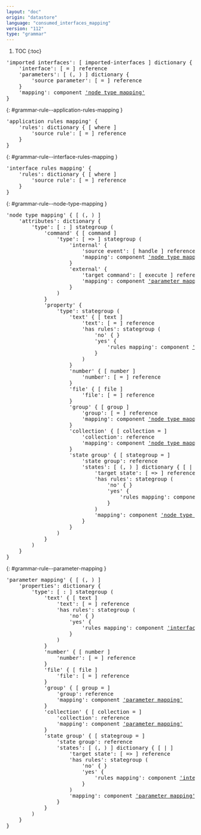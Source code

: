 ```yaml
---
layout: "doc"
origin: "datastore"
language: "consumed_interfaces_mapping"
version: "112"
type: "grammar"
---
```


1. TOC
{:toc}


<div class="language-js highlighter-rouge">
<div class="highlight">
<pre class="highlight language-js code-custom">
'<span class="token string">imported interfaces</span>': [ <span class="token operator">imported-interfaces</span> ] dictionary {
	'<span class="token string">interface</span>': [ <span class="token operator">=</span> ] reference
	'<span class="token string">parameters</span>': [ <span class="token operator">(</span>, <span class="token operator">)</span> ] dictionary {
		'<span class="token string">source parameter</span>': [ <span class="token operator">=</span> ] reference
	}
	'<span class="token string">mapping</span>': component <a href="#grammar-rule--node-type-mapping">'node type mapping'</a>
}
</pre>
</div>
</div>

{: #grammar-rule--application-rules-mapping }
<div class="language-js highlighter-rouge">
<div class="highlight">
<pre class="highlight language-js code-custom">
'<span class="token string">application rules mapping</span>' {
	'<span class="token string">rules</span>': dictionary { [ <span class="token operator">where</span> ]
		'<span class="token string">source rule</span>': [ <span class="token operator">=</span> ] reference
	}
}
</pre>
</div>
</div>

{: #grammar-rule--interface-rules-mapping }
<div class="language-js highlighter-rouge">
<div class="highlight">
<pre class="highlight language-js code-custom">
'<span class="token string">interface rules mapping</span>' {
	'<span class="token string">rules</span>': dictionary { [ <span class="token operator">where</span> ]
		'<span class="token string">source rule</span>': [ <span class="token operator">=</span> ] reference
	}
}
</pre>
</div>
</div>

{: #grammar-rule--node-type-mapping }
<div class="language-js highlighter-rouge">
<div class="highlight">
<pre class="highlight language-js code-custom">
'<span class="token string">node type mapping</span>' { [ <span class="token operator">(</span>, <span class="token operator">)</span> ]
	'<span class="token string">attributes</span>': dictionary {
		'<span class="token string">type</span>': [ <span class="token operator">:</span> ] stategroup (
			'<span class="token string">command</span>' { [ <span class="token operator">command</span> ]
				'<span class="token string">type</span>': [ <span class="token operator">=></span> ] stategroup (
					'<span class="token string">internal</span>' {
						'<span class="token string">source event</span>': [ <span class="token operator">handle</span> ] reference
						'<span class="token string">mapping</span>': component <a href="#grammar-rule--node-type-mapping">'node type mapping'</a>
					}
					'<span class="token string">external</span>' {
						'<span class="token string">target command</span>': [ <span class="token operator">execute</span> ] reference
						'<span class="token string">mapping</span>': component <a href="#grammar-rule--parameter-mapping">'parameter mapping'</a>
					}
				)
			}
			'<span class="token string">property</span>' {
				'<span class="token string">type</span>': stategroup (
					'<span class="token string">text</span>' { [ <span class="token operator">text</span> ]
						'<span class="token string">text</span>': [ <span class="token operator">=</span> ] reference
						'<span class="token string">has rules</span>': stategroup (
							'<span class="token string">no</span>' { }
							'<span class="token string">yes</span>' {
								'<span class="token string">rules mapping</span>': component <a href="#grammar-rule--application-rules-mapping">'application rules mapping'</a>
							}
						)
					}
					'<span class="token string">number</span>' { [ <span class="token operator">number</span> ]
						'<span class="token string">number</span>': [ <span class="token operator">=</span> ] reference
					}
					'<span class="token string">file</span>' { [ <span class="token operator">file</span> ]
						'<span class="token string">file</span>': [ <span class="token operator">=</span> ] reference
					}
					'<span class="token string">group</span>' { [ <span class="token operator">group</span> ]
						'<span class="token string">group</span>': [ <span class="token operator">=</span> ] reference
						'<span class="token string">mapping</span>': component <a href="#grammar-rule--node-type-mapping">'node type mapping'</a>
					}
					'<span class="token string">collection</span>' { [ <span class="token operator">collection</span> <span class="token operator">=</span> ]
						'<span class="token string">collection</span>': reference
						'<span class="token string">mapping</span>': component <a href="#grammar-rule--node-type-mapping">'node type mapping'</a>
					}
					'<span class="token string">state group</span>' { [ <span class="token operator">stategroup</span> <span class="token operator">=</span> ]
						'<span class="token string">state group</span>': reference
						'<span class="token string">states</span>': [ <span class="token operator">(</span>, <span class="token operator">)</span> ] dictionary { [ <span class="token operator">|</span> ]
							'<span class="token string">target state</span>': [ <span class="token operator">=></span> ] reference
							'<span class="token string">has rules</span>': stategroup (
								'<span class="token string">no</span>' { }
								'<span class="token string">yes</span>' {
									'<span class="token string">rules mapping</span>': component <a href="#grammar-rule--application-rules-mapping">'application rules mapping'</a>
								}
							)
							'<span class="token string">mapping</span>': component <a href="#grammar-rule--node-type-mapping">'node type mapping'</a>
						}
					}
				)
			}
		)
	}
}
</pre>
</div>
</div>

{: #grammar-rule--parameter-mapping }
<div class="language-js highlighter-rouge">
<div class="highlight">
<pre class="highlight language-js code-custom">
'<span class="token string">parameter mapping</span>' { [ <span class="token operator">(</span>, <span class="token operator">)</span> ]
	'<span class="token string">properties</span>': dictionary {
		'<span class="token string">type</span>': [ <span class="token operator">:</span> ] stategroup (
			'<span class="token string">text</span>' { [ <span class="token operator">text</span> ]
				'<span class="token string">text</span>': [ <span class="token operator">=</span> ] reference
				'<span class="token string">has rules</span>': stategroup (
					'<span class="token string">no</span>' { }
					'<span class="token string">yes</span>' {
						'<span class="token string">rules mapping</span>': component <a href="#grammar-rule--interface-rules-mapping">'interface rules mapping'</a>
					}
				)
			}
			'<span class="token string">number</span>' { [ <span class="token operator">number</span> ]
				'<span class="token string">number</span>': [ <span class="token operator">=</span> ] reference
			}
			'<span class="token string">file</span>' { [ <span class="token operator">file</span> ]
				'<span class="token string">file</span>': [ <span class="token operator">=</span> ] reference
			}
			'<span class="token string">group</span>' { [ <span class="token operator">group</span> <span class="token operator">=</span> ]
				'<span class="token string">group</span>': reference
				'<span class="token string">mapping</span>': component <a href="#grammar-rule--parameter-mapping">'parameter mapping'</a>
			}
			'<span class="token string">collection</span>' { [ <span class="token operator">collection</span> <span class="token operator">=</span> ]
				'<span class="token string">collection</span>': reference
				'<span class="token string">mapping</span>': component <a href="#grammar-rule--parameter-mapping">'parameter mapping'</a>
			}
			'<span class="token string">state group</span>' { [ <span class="token operator">stategroup</span> <span class="token operator">=</span> ]
				'<span class="token string">state group</span>': reference
				'<span class="token string">states</span>': [ <span class="token operator">(</span>, <span class="token operator">)</span> ] dictionary { [ <span class="token operator">|</span> ]
					'<span class="token string">target state</span>': [ <span class="token operator">=></span> ] reference
					'<span class="token string">has rules</span>': stategroup (
						'<span class="token string">no</span>' { }
						'<span class="token string">yes</span>' {
							'<span class="token string">rules mapping</span>': component <a href="#grammar-rule--interface-rules-mapping">'interface rules mapping'</a>
						}
					)
					'<span class="token string">mapping</span>': component <a href="#grammar-rule--parameter-mapping">'parameter mapping'</a>
				}
			}
		)
	}
}
</pre>
</div>
</div>
